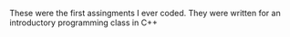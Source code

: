 These were the first assingments I ever coded.
They were written for an introductory programming class in C++
